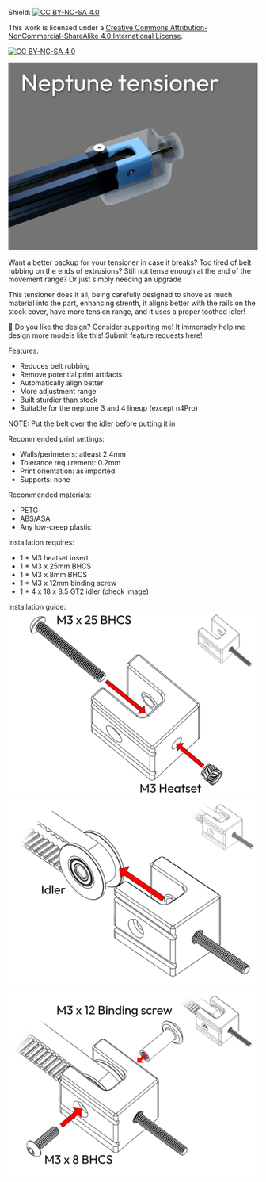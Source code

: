 Shield: [![CC BY-NC-SA 4.0][cc-by-nc-sa-shield]][cc-by-nc-sa]

This work is licensed under a
[Creative Commons Attribution-NonCommercial-ShareAlike 4.0 International License][cc-by-nc-sa].

[![CC BY-NC-SA 4.0][cc-by-nc-sa-image]][cc-by-nc-sa]

[cc-by-nc-sa]: http://creativecommons.org/licenses/by-nc-sa/4.0/
[cc-by-nc-sa-image]: https://licensebuttons.net/l/by-nc-sa/4.0/88x31.png
[cc-by-nc-sa-shield]: https://img.shields.io/badge/License-CC%20BY--NC--SA%204.0-lightgrey.svg

![Thumbnail](Images/thumbnail.png)

Want a better backup for your tensioner in case it breaks?
Too tired of belt rubbing on the ends of extrusions?
Still not tense enough at the end of the movement range?
Or just simply needing an upgrade

This tensioner does it all, being carefully designed to shove as much material into the part, enhancing strenth, it aligns better with the rails on the stock cover, have more tension range, and it uses a proper toothed idler!

🤩 Do you like the design?
Consider supporting me! It immensely help me design more models like this!
Submit feature requests here!

Features:
- Reduces belt rubbing
- Remove potential print artifacts
- Automatically align better
- More adjustment range
- Built sturdier than stock
- Suitable for the neptune 3 and 4 lineup (except n4Pro)

NOTE:
Put the belt over the idler before putting it in

Recommended print settings:
- Walls/perimeters: atleast 2.4mm
- Tolerance requirement: 0.2mm
- Print orientation: as imported
- Supports: none

Recommended materials:
 - PETG
 - ABS/ASA
 - Any low-creep plastic

Installation requires:
 - 1 * M3 heatset insert
 - 1 * M3 x 25mm BHCS
 - 1 * M3 x 8mm BHCS
 - 1 * M3 x 12mm binding screw
 - 1 * 4 x 18 x 8.5 GT2 idler (check image)

Installation guide:
![Install pull screw](Images/installation%20guide%20-%20first%20step.png)
![Install assembly onto belt and idler](Images/installation%20guide%20-%20second%20step.png)
![Lock the idler with screws](Images/installation%20guide%20-%20third%20step.png)
